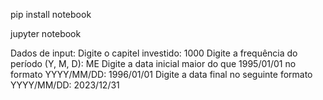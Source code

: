 pip install notebook

jupyter notebook

Dados de input:
Digite o capitel investido:  1000
Digite a frequência do período (Y, M, D):  ME
Digite a data inicial maior do que 1995/01/01 no formato YYYY/MM/DD:  1996/01/01
Digite a data final no seguinte formato YYYY/MM/DD:  2023/12/31